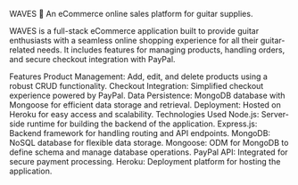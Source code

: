WAVES 🎸
An eCommerce online sales platform for guitar supplies.

WAVES is a full-stack eCommerce application built to provide guitar enthusiasts with a seamless online shopping experience for all their guitar-related needs. It includes features for managing products, handling orders, and secure checkout integration with PayPal.

Features
Product Management: Add, edit, and delete products using a robust CRUD functionality.
Checkout Integration: Simplified checkout experience powered by PayPal.
Data Persistence: MongoDB database with Mongoose for efficient data storage and retrieval.
Deployment: Hosted on Heroku for easy access and scalability.
Technologies Used
Node.js: Server-side runtime for building the backend of the application.
Express.js: Backend framework for handling routing and API endpoints.
MongoDB: NoSQL database for flexible data storage.
Mongoose: ODM for MongoDB to define schema and manage database operations.
PayPal API: Integrated for secure payment processing.
Heroku: Deployment platform for hosting the application.
